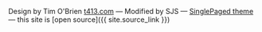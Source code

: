 Design by Tim O'Brien [t413.com](http://t413.com/)
&mdash;
Modified by SJS
&mdash;
[SinglePaged theme](https://github.com/t413/SinglePaged)
&mdash;
this site is [open source]({{ site.source_link }})

